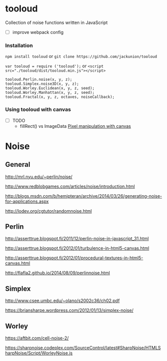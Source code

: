 # tooloud
Collection of noise functions written in JavaScript
- [ ] improve webpack config

### Installation
`npm install tooloud` or `git clone https://github.com/jackunion/tooloud`

`var tooloud = require ('tooloud');` or `<script src="./tooloud/dist/tooloud.min.js"></script>`

```
tooloud.Perlin.noise(x, y, z);
tooloud.Simplex.noise3D(x, y, z);
tooloud.Worley.Euclidean(x, y, z, seed);
tooloud.Worley.Manhattan(x, y, z, seed);
tooloud.Fractal(x, y, z, octaves, noiseCallback);
```

### Using tooloud with canvas
- [ ] TODO
  - fillRect() vs ImageData [Pixel manipulation with canvas](https://developer.mozilla.org/en-US/docs/Web/API/Canvas_API/Tutorial/Pixel_manipulation_with_canvas)

# Noise

## General
http://mrl.nyu.edu/~perlin/noise/

http://www.redblobgames.com/articles/noise/introduction.html

http://blogs.msdn.com/b/hemipteran/archive/2014/03/26/generating-noise-for-applications.aspx

http://lodev.org/cgtutor/randomnoise.html

## Perlin
http://asserttrue.blogspot.fi/2011/12/perlin-noise-in-javascript_31.html

http://asserttrue.blogspot.fi/2012/01/turbulence-in-html5-canvas.html

http://asserttrue.blogspot.fi/2012/01/procedural-textures-in-html5-canvas.html

http://flafla2.github.io/2014/08/09/perlinnoise.html

## Simplex
http://www.csee.umbc.edu/~olano/s2002c36/ch02.pdf

https://briansharpe.wordpress.com/2012/01/13/simplex-noise/

## Worley
https://aftbit.com/cell-noise-2/

https://sharpnoise.codeplex.com/SourceControl/latest#SharpNoise/HTMLSharpNoise/Script/WorleyNoise.js
